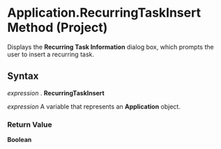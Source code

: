 
# Application.RecurringTaskInsert Method (Project)

Displays the  **Recurring Task Information** dialog box, which prompts the user to insert a recurring task.


## Syntax

 _expression_ . **RecurringTaskInsert**

 _expression_ A variable that represents an **Application** object.


### Return Value

 **Boolean**

